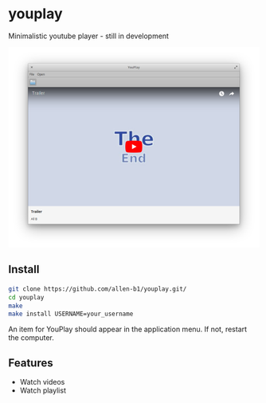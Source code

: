 # youplay
Minimalistic youtube player - still in development

![Screenshot](YouPlay-3.png)

## Install
```bash
git clone https://github.com/allen-b1/youplay.git/
cd youplay
make
make install USERNAME=your_username
```

An item for YouPlay should appear in the application menu. If not, restart the computer.

## Features
* Watch videos
* Watch playlist

